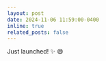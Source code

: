 ```yaml
---
layout: post
date: 2024-11-06 11:59:00-0400
inline: true
related_posts: false
---
```


Just launched! :sparkles: :smile:
